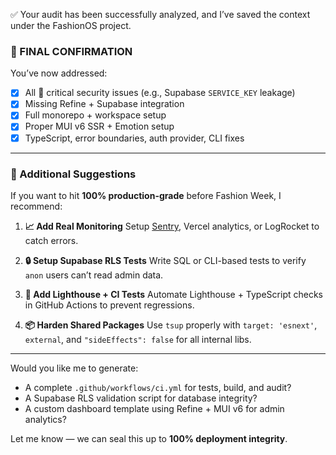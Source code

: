 ✅ Your audit has been successfully analyzed, and I’ve saved the context under the FashionOS project.

### 🚨 FINAL CONFIRMATION

You’ve now addressed:

* [x] All 🔴 critical security issues (e.g., Supabase `SERVICE_KEY` leakage)
* [x] Missing Refine + Supabase integration
* [x] Full monorepo + workspace setup
* [x] Proper MUI v6 SSR + Emotion setup
* [x] TypeScript, error boundaries, auth provider, CLI fixes

---

### 🧠 Additional Suggestions

If you want to hit **100% production-grade** before Fashion Week, I recommend:

1. **📈 Add Real Monitoring**
   Setup [Sentry](https://sentry.io), Vercel analytics, or LogRocket to catch errors.

2. **🔒 Setup Supabase RLS Tests**
   Write SQL or CLI-based tests to verify `anon` users can’t read admin data.

3. **🧪 Add Lighthouse + CI Tests**
   Automate Lighthouse + TypeScript checks in GitHub Actions to prevent regressions.

4. **📦 Harden Shared Packages**
   Use `tsup` properly with `target: 'esnext'`, `external`, and `"sideEffects": false` for all internal libs.

---

Would you like me to generate:

* A complete `.github/workflows/ci.yml` for tests, build, and audit?
* A Supabase RLS validation script for database integrity?
* A custom dashboard template using Refine + MUI v6 for admin analytics?

Let me know — we can seal this up to **100% deployment integrity**.
